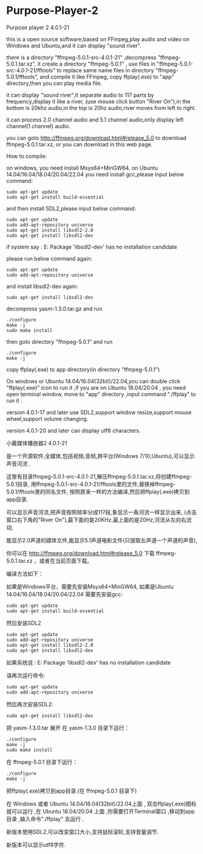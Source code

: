 # Purpose-Player-2

Purpose player 2  4.0.1-21



this is a open source software,based on FFmpeg,play audio and video
on Windows and Ubuntu,and it can display "sound river".

there is a directory "ffmpeg-5.0.1-src-4.0.1-21" ,decompress "ffmpeg-5.0.1.tar.xz",
it create a directory "ffmpeg-5.0.1" ,
use files in "ffmpeg-5.0.1-src-4.0.1-21/fftools" to replace same name files in directory "ffmpeg-5.0.1/fftools",
and compile it like FFmpeg, copy ffplay(.exe) to "app" directory,then you can play media file.

it can display "sound river",it separate audio to 117 parts by frequency,display it like a river,
(use mouse click button "River On"),in the bottom is 20khz audio,in the top is 20hz audio,river moves from left to right.

it can process 2.0 channel audio and 5.1 channel audio,only display left channel(1 channel) audio.

you can goto http://ffmpeg.org/download.html#release_5.0 to download ffmpeg-5.0.1.tar.xz, or you can download in this web page.



How to compile:

on windows, you need install Msys64+MinGW64, 
on Ubuntu 14.04/16.04/18.04/20.04/22.04 you need install gcc,please input below command:

    sudo apt-get update
    sudo apt-get install build-essential
    
and then install SDL2,please input below command:

    sudo apt-get update
    sudo add-apt-repository universe
    sudo apt-get install libsdl2-2.0
    sudo apt-get install libsdl2-dev

if system say :
    E: Package 'libsdl2-dev' has no installation candidate
    
please run below command again:

    sudo apt-get update
    sudo add-apt-repository universe

and install libsdl2-dev again:

    sudo apt-get install libsdl2-dev

decompress yasm-1.3.0.tar.gz and run

    ./configure
    make -j
    sudo make install

then goto directory "ffmpeg-5.0.1" and run 

    ./configure
    make -j

copy ffplay(.exe) to app directory(in directory "ffmpeg-5.0.1")


On windows or Ubuntu 14.04/16.04(32bit)/22.04,you can double click "ffplay(.exe)" icon to run it ,if you are on 
Ubuntu 18.04/20.04 , you need open terminal window, move to "app" directory ,input command "./ffplay" to run it .

  version 4.0.1-17 and later use SDL2,support window resize,support mouse wheel,support volume changing.
  
  version 4.0.1-20 and later can display utf8 characters.



小戴媒体播放器2  4.0.1-21


 
是一个开源软件,全媒体,包括视频,音频,跨平台(Windows 7/10,Ubuntu),可以显示声音河流 .
 
这里有目录ffmpeg-5.0.1-src-4.0.1-21,解压ffmpeg-5.0.1.tar.xz,将创建ffmpeg-5.0.1目录, 
用ffmpeg-5.0.1-src-4.0.1-21/fftools里的文件,替换掉ffmpeg-5.0.1/fftools里的同名文件,
按照原来一样的方法编译,然后把ffplay(.exe)拷贝到app目录.
 
可以显示声音河流,把声音按照频率分成117段,象显示一条河流一样显示出来,
(点击窗口右下角的"River On"),最下面的是20KHz,最上面的是20Hz,河流从左向右流动,

能显示2.0声道的媒体文件,能显示5.1声道电影文件(只提取左声道一个声道的声音),

你可以在 http://ffmpeg.org/download.html#release_5.0 下载 ffmpeg-5.0.1.tar.xz ，或者在当前页面下载。


 
编译方法如下：

如果是Windows平台，需要先安装Msys64+MinGW64,
如果是Ubuntu 14.04/16.04/18.04/20.04/22.04 需要先安装gcc:
 
    sudo apt-get update
    sudo apt-get install build-essential

然后安装SDL2

    sudo apt-get update
    sudo add-apt-repository universe
    sudo apt-get install libsdl2-2.0
    sudo apt-get install libsdl2-dev

如果系统说 :
    E: Package 'libsdl2-dev' has no installation candidate
    
请再次运行命令:

    sudo apt-get update
    sudo add-apt-repository universe

然后再次安装SDL2:

    sudo apt-get install libsdl2-dev

把 yasm-1.3.0.tar 展开
在 yasm-1.3.0 目录下运行：

    ./configure
    make -j
    sudo make install
 
在 ffmpeg-5.0.1 目录下运行：

    ./configure
    make -j

把ffplay(.exe)拷贝到app目录.(在 ffmpeg-5.0.1 目录下)
 
在 Windows 或者 Ubuntu 14.04/16.04(32bit)/22.04上面 , 双击ffplay(.exe)图标就可以运行 ,在 Ubuntu 18.04/20.04
上面 ,你需要打开Terminal窗口 ,移动到app目录 ,输入命令"./ffplay" 去运行 .

  新版本使用SDL2,可以改变窗口大小,支持鼠标滚轮,支持音量调节.
  
  新版本可以显示utf8字符.


